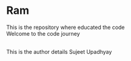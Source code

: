 # Ram
This is the repository where educated the code 
<br>
Welcome to the code journey

<br>
This is the author details
Sujeet Upadhyay

